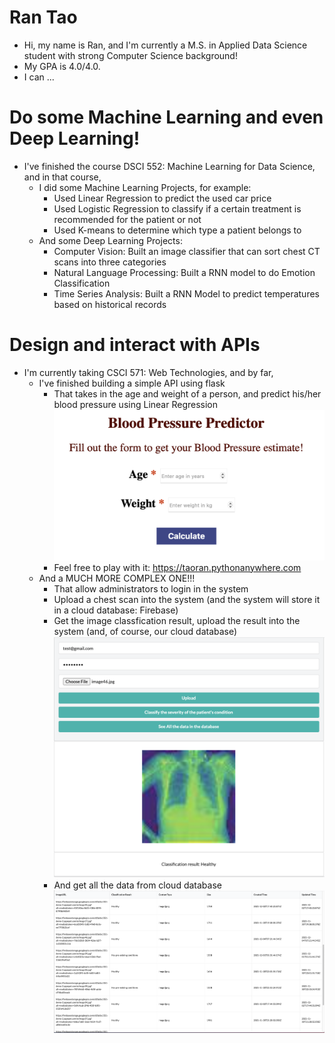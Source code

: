 # Ran Tao
- Hi, my name is Ran, and I'm currently a M.S. in Applied Data Science student with strong Computer Science background!
- My GPA is 4.0/4.0. 
- I can ...

# Do some Machine Learning and even Deep Learning!
- I've finished the course DSCI 552: Machine Learning for Data Science, and in that course, 
  - I did some Machine Learning Projects, for example:
    - Used Linear Regression to predict the used car price
    - Used Logistic Regression to classify if a certain treatment is recommended for the patient or not
    - Used K-means to determine which type a patient belongs to
  - And some Deep Learning Projects:
    - Computer Vision: Built an image classifier that can sort chest CT scans into three categories
    - Natural Language Processing: Built a RNN model to do Emotion Classification
    - Time Series Analysis: Built a RNN Model to predict temperatures based on historical records

# Design and interact with APIs 
- I'm currently taking CSCI 571: Web Technologies, and by far,
  - I've finished building a simple API using flask
    - That takes in the age and weight of a person, and predict his/her blood pressure using Linear Regression
    ![](/images/Screen%20Shot%202022-03-17%20at%2012.45.04%20PM.png)
    - Feel free to play with it: https://taoran.pythonanywhere.com
  - And a MUCH MORE COMPLEX ONE!!!
    - That allow administrators to login in the system
    - Upload a chest scan into the system (and the system will store it in a cloud database: Firebase)
    - Get the image classfication result, upload the result into the system (and, of course, our cloud database)
    ![](/images/cla_result.png)
    - And get all the data from cloud database
    ![](/images/all_image.png)
